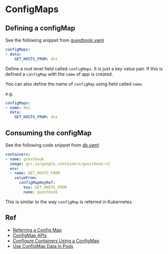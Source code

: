 # ConfigMaps

## Defining a configMap

See the following snippet from [guestbook.yaml](./guestbook.yaml)

```yaml
configMaps:
- data:
    GET_HOSTS_FROM: dns
```

Define a root level field called `configMaps`. It is just a key value pair.
If this is defined a `configMap` with the `name` of app is created.

You can also define the name of `configMap` using field called `name`.

e.g.

```yaml
configMaps:
- name: dns
  data:
    GET_HOSTS_FROM: dns
```

## Consuming the configMap

See the following code snippet from [db.yaml](./db.yaml)

```yaml
containers:
- name: guestbook
  image: gcr.io/google_containers/guestbook:v3
  env:
  - name: GET_HOSTS_FROM
    valueFrom:
      configMapKeyRef:
        key: GET_HOSTS_FROM
        name: guestbook
```

This is similar to the way `configMap` is referred in Kubernetes.


## Ref

- [Referring a Config Map](https://kubernetes.io/docs/api-reference/v1.6/#envvarsource-v1-core)
- [ConfigMap APIs](https://kubernetes.io/docs/api-reference/v1.6/#configmap-v1-core)
- [Configure Containers Using a ConfigMap](https://kubernetes.io/docs/tasks/configure-pod-container/configmap/)
- [Use ConfigMap Data in Pods](https://kubernetes.io/docs/tasks/configure-pod-container/configure-pod-configmap/)
